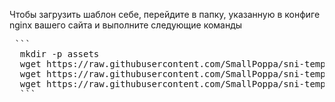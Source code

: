 Чтобы загрузить шаблон себе, перейдите в папку, указанную в конфиге nginx вашего сайта и выполните следующие команды

<pre lang="markdown"> ```
  mkdir -p assets
  wget https://raw.githubusercontent.com/SmallPoppa/sni-templates/7767efb754a878fff4dd249f7fbf7a9f6762eca2/503%20error%20pages/v1/index.html
  wget https://raw.githubusercontent.com/SmallPoppa/sni-templates/7767efb754a878fff4dd249f7fbf7a9f6762eca2/503%20error%20pages/v1/assets/main.js -P assets
  wget https://raw.githubusercontent.com/SmallPoppa/sni-templates/7767efb754a878fff4dd249f7fbf7a9f6762eca2/503%20error%20pages/v1/assets/style.css -P assets 
  ``` </pre>
